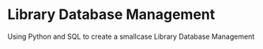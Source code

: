# Library Database Management
Using Python and SQL to create a smallcase Library Database Management
